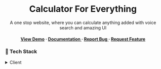 <div align='center'>

<h1>Calculator For Everything</h1>
<p>A one stop website, where you can calculate anything added with voice search and amazing UI</p>

<h4> <a href=https://mizaan-hub.github.io/Diverse-Calc/>View Demo</a> <span> · </span> <a href="https://github.com/Mizaan-hub/Diverse-Calc/blob/master/README.md"> Documentation </a> <span> · </span> <a href="https://github.com/Mizaan-hub/Diverse-Calc/issues"> Report Bug </a> <span> · </span> <a href="https://github.com/Mizaan-hub/Diverse-Calc/issues"> Request Feature </a> </h4>


</div>

### :space_invader: Tech Stack
<details> <summary>Client</summary> <ul>
<li><a href="">HTML</a></li>
<li><a href="">CSS</a></li>
<li><a href="">JavaScript</a></li>
</ul> </details>
